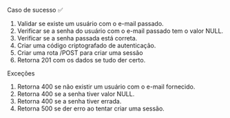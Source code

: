Caso de sucesso ✅

1.  Validar se existe um usuário com o e-mail passado.
1.  Verificar se a senha do usuário com o e-mail passado tem o valor NULL.
1.  Verificar se a senha passada está correta.
1.  Criar uma código criptografado de autenticação.
1.  Criar uma rota /POST para criar uma sessão
1.  Retorna 201 com os dados se tudo der certo.

Exceções

1.  Retorna 400 se não existir um usuário com o e-mail fornecido.
1.  Retorna 400 se a senha tiver valor NULL.
1.  Retorna 400 se a senha tiver errada.
1.  Retorna 500 se der erro ao tentar criar uma sessão.
